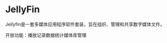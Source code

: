 # JellyFin

Jellyfin是一套多媒体应用程序软件套装，旨在组织、管理和共享数字媒体文件。

开放功能：<a-space><a-tag color="blue">播放记录</a-tag><a-tag color="blue">数据统计</a-tag><a-tag color="blue">媒体库管理</a-tag></a-space>